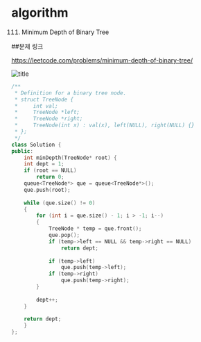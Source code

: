 # algorithm
111. Minimum Depth of Binary Tree

##문제 링크  

https://leetcode.com/problems/minimum-depth-of-binary-tree/

![title](https://github.com/jungmin3834/algorithm/blob/master/image/minimum-depth-of-binary-tree.JPG)


```cpp
/**
 * Definition for a binary tree node.
 * struct TreeNode {
 *     int val;
 *     TreeNode *left;
 *     TreeNode *right;
 *     TreeNode(int x) : val(x), left(NULL), right(NULL) {}
 * };
 */
class Solution {
public:
    int minDepth(TreeNode* root) {
    int dept = 1;
	if (root == NULL)
		return 0;
	queue<TreeNode*> que = queue<TreeNode*>();
	que.push(root);
        
    while (que.size() != 0)
	{
		for (int i = que.size() - 1; i > -1; i--)
		{
			TreeNode * temp = que.front(); 
            que.pop();
			if (temp->left == NULL && temp->right == NULL)
				return dept;
			
			if (temp->left)
				que.push(temp->left);
			if (temp->right)
				que.push(temp->right);
		}
       
		dept++; 
	}    
        
	return dept;
    }
};
```

